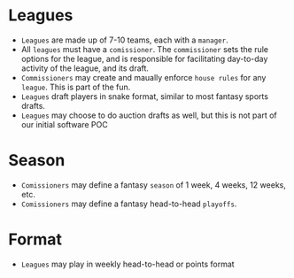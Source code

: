 # Leagues
* `Leagues` are made up of 7-10 teams, each with a ``manager``.
* All `leagues` must have a ``comissioner``. The ``commissioner`` sets the rule options for the league,
and is responsible for facilitating day-to-day activity of the league, and its draft.
* `Commissioners` may create and maually enforce `house rules` for any `league`. This is part of the fun.
* `Leagues` draft players in snake format, similar to most fantasy sports drafts.
* `Leagues` may choose to do auction drafts as well, but this is not part of our initial software POC

# Season
* `Comissioners` may define a fantasy `season` of 1 week, 4 weeks, 12 weeks, etc.
* `Comissioners` may define a fantasy head-to-head `playoffs`.

# Format
* `Leagues` may play in weekly head-to-head or points format
